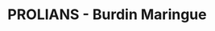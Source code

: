---
title: "PROLIANS - Burdin Maringue"
url: /montceau-les-mines/prolians-burdin-maringue/
shop: Eisenwaren
---